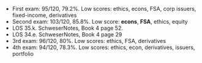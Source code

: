 - First exam: 95/120, 79.2%. Low scores: ethics, econs, FSA, corp issuers, fixed-income, derivatives
- Second exam: 103/120, 85.8%. Low score: **econs**, **FSA**, ethics, equity
- LOS 35.k. SchweserNotes, Book 4 page 52.
- LOS 34.e. SchweserNotes, Book 4 page 29
- 3rd exam: 96/120, 80%. Low scores: ethics, FSA, derivatives
- 4th exam: 94/120, 78.3%. Low scores: ethics, econ, derivatives, issuers, portfolio